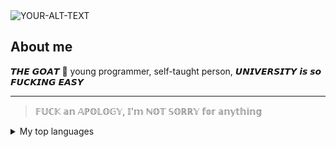 <picture>
 <img alt="YOUR-ALT-TEXT" src="gift/explocionGif.gif">
</picture>

## About me

𝙏𝙃𝙀 𝙂𝙊𝘼𝙏 🐐 young programmer, self-taught person, 𝙐𝙉𝙄𝙑𝙀𝙍𝙎𝙄𝙏𝙔 𝙞𝙨 𝙨𝙤 𝙁𝙐𝘾𝙆𝙄𝙉𝙂 𝙀𝘼𝙎𝙔

---
> 𝔽𝕌ℂ𝕂 𝕒𝕟 𝔸ℙ𝕆𝕃𝕆𝔾𝕐, 𝕀'𝕞 ℕ𝕆𝕋 𝕊𝕆ℝℝ𝕐 𝕗𝕠𝕣 𝕒𝕟𝕪𝕥𝕙𝕚𝕟𝕘

<details>
<summary>My top languages</summary>

| Rank | Languages |
|-----:|-----------|
|     1| Python    |
|     2| Java      |
|     3| Javascript|
|     4| C#        |

</details>
